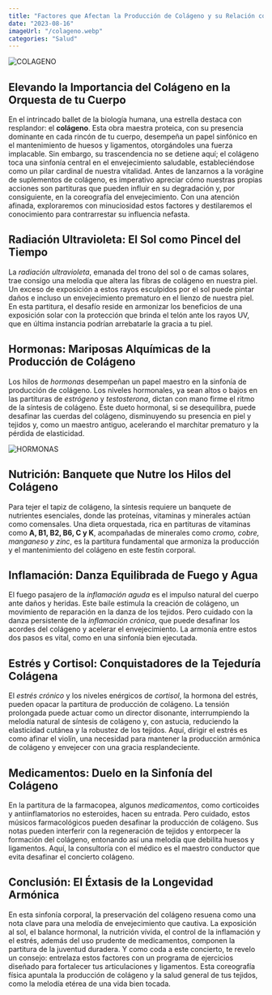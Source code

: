 ```yaml
---
title: "Factores que Afectan la Producción de Colágeno y su Relación con el Envejecimiento"
date: "2023-08-16"
imageUrl: "/colageno.webp"
categories: "Salud"
---
```


![COLAGENO](/colageno.webp)

## **Elevando la Importancia del Colágeno en la Orquesta de tu Cuerpo**

En el intrincado ballet de la biología humana, una estrella destaca con resplandor: el **colágeno**. Esta obra maestra proteica, con su presencia dominante en cada rincón de tu cuerpo, desempeña un papel sinfónico en el mantenimiento de huesos y ligamentos, otorgándoles una fuerza implacable. Sin embargo, su trascendencia no se detiene aquí; el colágeno toca una sinfonía central en el envejecimiento saludable, estableciéndose como un pilar cardinal de nuestra vitalidad. Antes de lanzarnos a la vorágine de suplementos de colágeno, es imperativo apreciar cómo nuestras propias acciones son partituras que pueden influir en su degradación y, por consiguiente, en la coreografía del envejecimiento. Con una atención afinada, exploraremos con minuciosidad estos factores y destilaremos el conocimiento para contrarrestar su influencia nefasta.

## **Radiación Ultravioleta: El Sol como Pincel del Tiempo**

La *radiación ultravioleta*, emanada del trono del sol o de camas solares, trae consigo una melodía que altera las fibras de colágeno en nuestra piel. Un exceso de exposición a estos rayos esculpidos por el sol puede pintar daños e incluso un envejecimiento prematuro en el lienzo de nuestra piel. En esta partitura, el desafío reside en armonizar los beneficios de una exposición solar con la protección que brinda el telón ante los rayos UV, que en última instancia podrían arrebatarle la gracia a tu piel.

## **Hormonas: Mariposas Alquímicas de la Producción de Colágeno**

Los hilos de *hormonas* desempeñan un papel maestro en la sinfonía de producción de colágeno. Los niveles hormonales, ya sean altos o bajos en las partituras de *estrógeno* y *testosterona*, dictan con mano firme el ritmo de la síntesis de colágeno. Este dueto hormonal, si se desequilibra, puede desafinar las cuerdas del colágeno, disminuyendo su presencia en piel y tejidos y, como un maestro antiguo, acelerando el marchitar prematuro y la pérdida de elasticidad.

![HORMONAS](/envejecimiento.webp)

## **Nutrición: Banquete que Nutre los Hilos del Colágeno**

Para tejer el tapiz de colágeno, la síntesis requiere un banquete de nutrientes esenciales, donde las proteínas, vitaminas y minerales actúan como comensales. Una dieta orquestada, rica en partituras de vitaminas como **A, B1, B2, B6, C y K**, acompañadas de minerales como *cromo, cobre, manganeso y zinc*, es la partitura fundamental que armoniza la producción y el mantenimiento del colágeno en este festín corporal.

## **Inflamación: Danza Equilibrada de Fuego y Agua**

El fuego pasajero de la *inflamación aguda* es el impulso natural del cuerpo ante daños y heridas. Este baile estimula la creación de colágeno, un movimiento de reparación en la danza de los tejidos. Pero cuidado con la danza persistente de la *inflamación crónica*, que puede desafinar los acordes del colágeno y acelerar el envejecimiento. La armonía entre estos dos pasos es vital, como en una sinfonía bien ejecutada.

## **Estrés y Cortisol: Conquistadores de la Tejeduría Colágena**

El *estrés crónico* y los niveles enérgicos de *cortisol*, la hormona del estrés, pueden opacar la partitura de producción de colágeno. La tensión prolongada puede actuar como un director disonante, interrumpiendo la melodía natural de síntesis de colágeno y, con astucia, reduciendo la elasticidad cutánea y la robustez de los tejidos. Aquí, dirigir el estrés es como afinar el violín, una necesidad para mantener la producción armónica de colágeno y envejecer con una gracia resplandeciente.

## **Medicamentos: Duelo en la Sinfonía del Colágeno**

En la partitura de la farmacopea, algunos *medicamentos*, como corticoides y antiinflamatorios no esteroides, hacen su entrada. Pero cuidado, estos músicos farmacológicos pueden desafinar la producción de colágeno. Sus notas pueden interferir con la regeneración de tejidos y entorpecer la formación del colágeno, entonando así una melodía que debilita huesos y ligamentos. Aquí, la consultoría con el médico es el maestro conductor que evita desafinar el concierto colágeno.

## **Conclusión: El Éxtasis de la Longevidad Armónica**

En esta sinfonía corporal, la preservación del colágeno resuena como una nota clave para una melodía de envejecimiento que cautiva. La exposición al sol, el balance hormonal, la nutrición vívida, el control de la inflamación y el estrés, además del uso prudente de medicamentos, componen la partitura de la juventud duradera. Y como coda a este concierto, te revelo un consejo: entrelaza estos factores con un programa de ejercicios diseñado para fortalecer tus articulaciones y ligamentos. Esta coreografía física apuntala la producción de colágeno y la salud general de tus tejidos, como la melodía etérea de una vida bien tocada.
